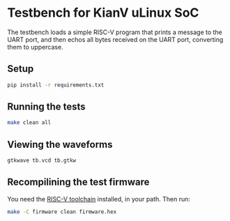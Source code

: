 # Testbench for KianV uLinux SoC

The testbench loads a simple RISC-V program that prints a message to the UART port,
and then echos all bytes received on the UART port, converting them to uppercase.

## Setup

```bash
pip install -r requirements.txt
```

## Running the tests

```bash
make clean all
```

## Viewing the waveforms

```bash
gtkwave tb.vcd tb.gtkw
```

## Recompilining the test firmware

You need the [RISC-V toolchain](https://static.dev.sifive.com/dev-tools/freedom-tools/v2020.12/riscv64-unknown-elf-toolchain-10.2.0-2020.12.8-x86_64-linux-ubuntu14.tar.gz) installed, in your path. Then run:

```bash
make -C firmware clean firmware.hex
```
